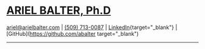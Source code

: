 [ARIEL BALTER, Ph.D]()
======================
[ariel@arielbalter.com](mailto:ariel@arielbalter.com) | [(509) 713-0087](tel:509-0713-0087) | [LinkedIn](https://www.linkedin.com/in/arielbalter/){target="_blank"} | [GitHub](https://github.com/abalter target="_blank")

----------------------------------------------------------------------

